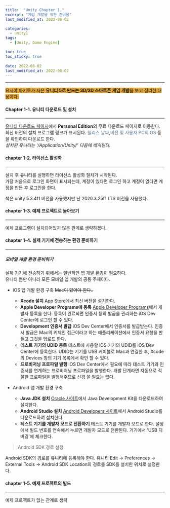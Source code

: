 ```yaml
---
title:  "Unity Chapter 1."
excerpt: "게임 개발을 위한 준비물"
last_modified_at: 2022-08-02

categories:
  - unity1
tags:
  - [Unity, Game Engine]

toc: true
toc_sticky: true
 
date: 2022-08-02
last_modified_at: 2022-08-02
---
```

--- 
<span style="background-color:#E2A63B">요시야 마키토가 지은 **유니티 5로 만드는 3D/2D 스마트폰 게임 개발**을 보고 정리한 내용이다.</span>  
 
 
#### Chapter 1-1. 유니티 다운로드 및 설치  
---
 
[유니티 다운로드 페이지](http://unity3d.com/kr/get-unity)에서 **Personal Edition**의 무료 다운로드 페이지로 이동한다.  
최신 버전의 설치 프로그램 링크가 표시된다. <span style="color:#587792">릴리스 날짜</span>,<span style="color:#587792">버전 및 사용자 PC의 OS</span> 등을 확인하여 다운로드 한다.  
*설치된 유니티는 '/Application/Unity/' 다음에 배치된다.*  
 
 
#### chapter 1-2. 라이선스 활성화  
---
 
설치 후 유니티를 실행하면 라이선스 활성화 절차가 시작된다.  
가장 처음으로 로그인 화면이 표시되는데, 계정이 있다면 로그인 하고 계정이 없다면 계정을 만든 후 로그인을 한다.
 
책은 unity 5.3.4f1 버전을 사용했지만 난 2020.3.25f1 LTS 버전을 사용했다.  
 
 
#### chapter 1-3. 예제 프로젝트로 놀아보기
---
 
예제 프로그램이 설치되어있지 않은 관계로 생략하겠다.  
 

#### chapter 1-4. 실제 기기에 전송하는 환경 준비하기
---
 
##### **모바일 개발 환경 준비하기**  
 
실제 기기에 전송하기 위해서는 일반적인 앱 개발 환경이 필요하다.  
유니티 뿐만 아니라 모든 모바일 앱 개발의 공통 주제이다.  

- iOS 앱 개발 환경 구축 ~~Mac이 있어야 한다..~~
  + **Xcode 설치** App Store에서 최신 버전을 설치한다.  
  + **Apple Developer Programs에 등록** [Apple Developer Programs](https://developer.apple.com/programs/kr/)에서 개발자 등록을 한다. 등록이 완료되면 인증서 등의 발급을 관리하는 iOS Dev Center에 로그인 할 수 있다.  
  + **Development 인증서 발급** iOS Dev Center에서 인증서를 발급받는다. 인증서 발급은 Mac의 키체인 접근이라고 하는 애플리케이션에서 인증서 요청을 만들고 그것을 업로드 한다.  
  + **테스트 기기의 UDID 등록** 테스트에 사용할 iOS 기기의 UDID를 iOS Dev Center에 등록한다. UDID는 기기를 USB 케이블로 Mac과 연결한 후, Xcode의 Devices 창의 기기 목록에서 확인 할 수 있다.
  + **프로비저닝 프로파일 발행** iOS Dev Center에서 필요에 따라 테스트 기기와 인증서를 연계하는 프로비저닝 프로파일을 발행한다. 개발 단계라면 자동으로 적절한 프로파일을 발행해주므로 신경 쓸 필요는 없다.  
  
- Android 앱 개발 환경 구축
  + **Java JDK 설치** [Oracle 사이트](http://www.oracle.com/technetwork/java/javase/downloads/index.html)에서 Java Development Kit을 다운로드하여 설치한다.  
  + **Android Studio 설치** [Android Developers 사이트](http://developer.android.com/sdk/index.html)에서 Android Studio를 다운로드하여 설치한다.  
  + **테스트 기기를 개발자 모드로 전환하기** 테스트 기기를 개발자 모드로 한다. 설정에서 빌드 번호를 연속해서 누르면 개발자 모드로 전환된다. 거기에서 'USB 디버깅'에 체크한다.  

>Android SDK 경로 설정  

Android SDK의 경로를 유니티에 등록해야 한다.
유니티 Edit → Preferences → External Tools → Android SDK Location의 경로를 SDK를 설치한 위치로 설정한다.  
 

#### chapter 1-5. 예제 프로젝트의 빌드
---
 
예제 프로젝트가 없는 관계로 생략